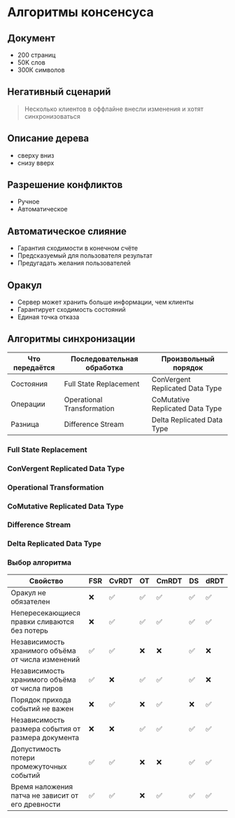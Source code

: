 # Алгоритмы консенсуса

## Документ

- 200 страниц
- 50K слов
- 300К символов

## Негативный сценарий

> Несколько клиентов в оффлайне внесли изменения и хотят синхронизоваться

## Описание дерева

- сверху вниз
- снизу вверх

## Разрешение конфликтов

- Ручное
- Автоматическое

## Автоматическое слияние

- Гарантия сходимости в конечном счёте
- Предсказуемый для пользователя результат
- Предугадать желания пользователей

## Оракул

- Сервер может хранить больше информации, чем клиенты
- Гарантирует сходимость состояний
- Единая точка отказа

## Алгоритмы синхронизации

| Что передаётся | Последовательная обработка | Произвольный порядок
|----------------|----------------------------|---------------------
| Состояния      | Full State Replacement     | ConVergent Replicated Data Type
| Операции       | Operational Transformation | CoMutative Replicated Data Type
| Разница        | Difference Stream          | Delta Replicated Data Type

### Full State Replacement
### ConVergent Replicated Data Type

### Operational Transformation
### CoMutative Replicated Data Type

### Difference Stream
### Delta Replicated Data Type

### Выбор алгоритма

| Свойство | FSR | CvRDT | OT | CmRDT | DS | dRDT
|----------|-----|-------|----|-------|----|------
| Оракул не обязателен | ❌ | ✅ | ✅ | ✅ | ✅ | ✅
| Непересекающиеся правки сливаются без потерь | ❌ | ✅ | ✅ | ✅ | ✅ | ✅
| Независимость хранимого объёма от числа изменений | ✅ | ✅ | ❌ | ❌ | ✅ | ❌
| Независимость хранимого объёма от числа пиров | ✅ | ❌ | ✅ | ✅ | ✅ | ❌
| Порядок прихода событий не важен | ❌ | ✅ | ❌ | ✅ | ❌ | ✅
| Независимость размера события от размера документа | ❌ | ❌ | ✅ | ✅ | ✅ | ✅
| Допустимость потери промежуточных событий | ✅ | ✅ | ❌ | ❌ | ✅ | ✅
| Время наложения патча не зависит от его древности | ✅ | ✅ | ❌ | ✅ | ✅ | ✅
